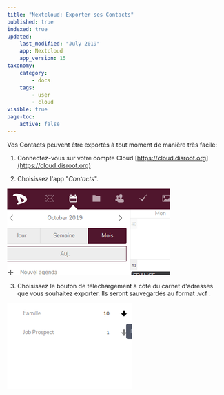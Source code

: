```yaml
---
title: "Nextcloud: Exporter ses Contacts"
published: true
indexed: true
updated:
    last_modified: "July 2019"		
    app: Nextcloud
    app_version: 15
taxonomy:
    category:
        - docs
    tags:
        - user
        - cloud
visible: true
page-toc:
    active: false
---
```


Vos Contacts peuvent être exportés à tout moment de manière très facile:

1. Connectez-vous sur votre compte Cloud [https://cloud.disroot.org](https://cloud.disroot.org)

2. Choisissez l'app "*Contacts*".

![](fr/select_app.gif)

3. Choisissez le bouton de téléchargement à côté du carnet d'adresses que vous souhaitez exporter. Ils seront sauvegardés au format .vcf .

![](fr/export_data.gif)
